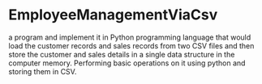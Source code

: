 # EmployeeManagementViaCsv
a program and implement it in Python programming language that would load the customer records and sales records from two CSV files and then store the customer and sales details in a single data structure in the computer memory. Performing basic operations on it using python and storing them in CSV.
